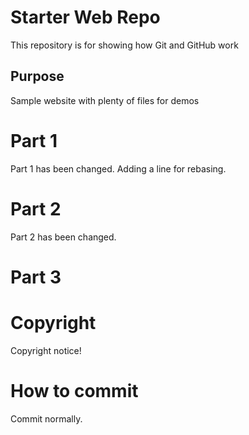 # Starter Web Repo

This repository is for showing how Git and GitHub work

## Purpose

Sample website with plenty of files for demos

# Part 1

Part 1 has been changed.
Adding a line for rebasing.

# Part 2

Part 2 has been changed.

# Part 3

# Copyright

Copyright notice!

# How to commit

Commit normally.